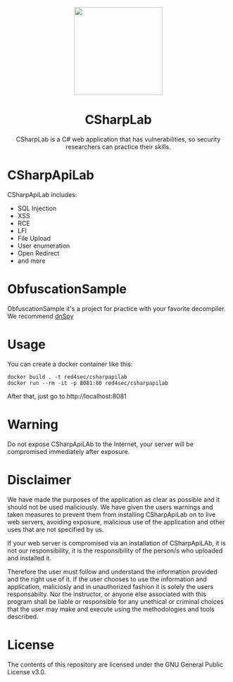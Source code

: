 <p align="center">
  <a href="https://red4sec.com" target="_blank"><img src="https://avatars0.githubusercontent.com/u/33096324?s=200&v=4" width="200px"></a>
</p>

<h1 align="center">
CSharpLab
</h1>

<p align="center">
 CSharpLab is a C# web application that has vulnerabilities, so security researchers can practice their skills.
</p>

# CSharpApiLab

CSharpApiLab includes:
  - SQL Injection
  - XSS
  - RCE
  - LFI
  - File Upload
  - User enumeration
  - Open Redirect
  - and more

# ObfuscationSample

ObfuscationSample it's a project for practice with your favorite decompiler. We recommend [dnSpy](https://github.com/0xd4d/dnSpy)

# Usage

You can create a docker container like this:

```
docker build . -t red4sec/csharpapilab
docker run --rm -it -p 8081:80 red4sec/csharpapilab
```

After that, just go to http://localhost:8081

# Warning
Do not expose CSharpApiLAb to the Internet, your server will be compromised immediately after exposure.

# Disclaimer
We have made the purposes of the application as clear as possible and it should not be used maliciously. We have given the users warnings and taken measures to prevent them from installing CSharpApiLab on to live web servers, avoiding exposure, malicious use of the application and other uses that are not specified by us.

If your web server is compromised via an installation of CSharpApiLAb, it is not our responsibility, it is the responsibility of the person/s who uploaded and installed it.

Therefore the user must follow and understand the information provided and the right use of it. If the user chooses to use the information and application, maliciosly and in unauthorized fashion it is solely the users responsabilty. Nor the instructor, or anyone else associated with this program shall be liable or responsible for any unethical or criminal choices that the user may make and execute using the methodologies and tools described.

# License
The contents of this repository are licensed under the GNU General Public License v3.0.
